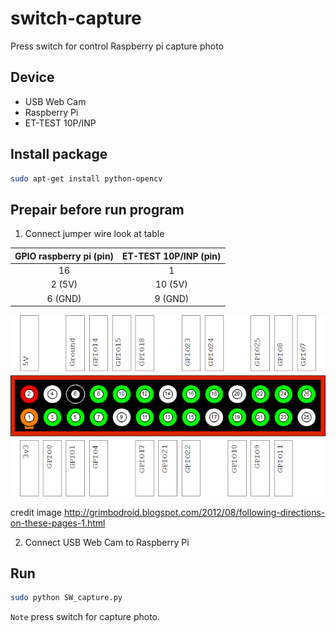 # switch-capture
Press switch for control Raspberry pi capture photo

## Device
* USB Web Cam 
* Raspberry Pi
* ET-TEST 10P/INP

## Install package
```bash
sudo apt-get install python-opencv
```

## Prepair before run program
1. Connect jumper wire look at table

| GPIO raspberry pi (pin)| ET-TEST 10P/INP (pin) |
|:----------------------:|:---------------------:|
|           16           |           1           |
|           2 (5V)       |           10 (5V)     |
|           6 (GND)      |           9 (GND)    |


![GPIO](GPIO.png?raw=true "GPIO")

credit image http://grimbodroid.blogspot.com/2012/08/following-directions-on-these-pages-1.html

2. Connect USB Web Cam to Raspberry Pi

## Run
```bash
sudo python SW_capture.py 
```

```Note``` press switch for capture photo.

